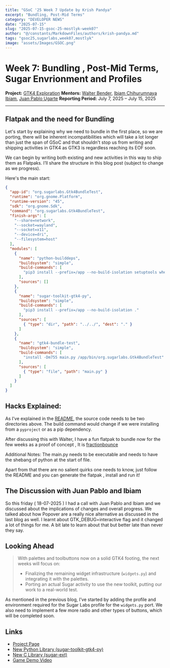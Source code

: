 ```yaml
---
title: "GSoC '25 Week 7 Update by Krish Pandya"
excerpt: "Bundling, Post-Mid Terms"
category: "DEVELOPER NEWS"
date: "2025-07-15"
slug: "2025-07-15-gsoc-25-mostlyk-week07"
author: "@/constants/MarkdownFiles/authors/krish-pandya.md"
tags: "gsoc25,sugarlabs,week07,mostlyk"
image: "assets/Images/GSOC.png"
---
```



# Week 7: Bundling , Post-Mid Terms, Sugar Envrionment and Profiles

**Project:** [GTK4 Exploration](https://summerofcode.withgoogle.com/programs/2025/projects/rsHsYZKy)
**Mentors:** [Walter Bender](https://github.com/walterbender), [Ibiam Chihurumnaya Ibiam](https://github.com/chimosky), [Juan Pablo Ugarte](https://github.com/xjuan)
**Reporting Period:** July 7, 2025 – July 15, 2025

---

## Flatpak and the need for Bundling

Let's start by explaining why we need to bundle in the first place, so we are porting, there will be inherent incompatibilities which will take a lot longer than just the span of GSoC and that shouldn't stop us from writing and shipping activities in GTK4 as GTK3 is regardless reaching its EOF soon.

We can begin by writing both existing and new activities in this way to ship them as Flatpaks. I’ll share the structure in this blog post (subject to change as we progress).

Here's the main start:

```json
{
  "app-id": "org.sugarlabs.Gtk4BundleTest",
  "runtime": "org.gnome.Platform",
  "runtime-version": "45",
  "sdk": "org.gnome.Sdk",
  "command": "org.sugarlabs.Gtk4BundleTest",
  "finish-args": [
    "--share=network",
    "--socket=wayland",
    "--socket=x11",
    "--device=dri",
    "--filesystem=host"
  ],
  "modules": [
    {
      "name": "python-builddeps",
      "buildsystem": "simple",
      "build-commands": [
        "pip3 install --prefix=/app --no-build-isolation setuptools wheel pip"
      ],
      "sources": []
    },
    {
      "name": "sugar-toolkit-gtk4-py",
      "buildsystem": "simple",
      "build-commands": [
        "pip3 install --prefix=/app --no-build-isolation ."
      ],
      "sources": [
        { "type": "dir", "path": "../../", "dest": "." }
      ]
    },
    {
      "name": "gtk4-bundle-test",
      "buildsystem": "simple",
      "build-commands": [
        "install -Dm755 main.py /app/bin/org.sugarlabs.Gtk4BundleTest"
      ],
      "sources": [
        { "type": "file", "path": "main.py" }
      ]
    }
  ]
}
```


## Hacks Explained:

As I’ve explained in the [README](https://github.com/MostlyKIGuess/sugar-toolkit-gtk4-py/tree/main/examples/gtk4_bundle_test), the source code needs to be two directories above. The build command would change if we were installing from a `pyproject` or as a pip dependency.

After discussing this with Walter, I have a fun flatpak to bundle now for the few weeks as a proof of concept , It is [fractionbounce](https://github.com/sugarlabs/fractionbounce/)

Additional Notes: The main.py needs to be executable and needs to have the shebang of python at the start of file.

Apart from that there are no salient quirks one needs to know, just follow the README and you can generate the flatpak , install and run it!


## The Discussion with Juan Pablo and Ibiam

So this friday ( 18-07-2025 ) I had a call with Juan Pablo and Ibiam and we discussed about the implications of changes and overall progress.
We talked about how Popover are a really nice alternative as discussed in the last blog as well.
I learnt about GTK_DEBUG=interactive flag and it changed a lot of things for me. A bit late to learn about that but better late than never they say.


## Looking Ahead

>  With palettes and toolbuttons now on a solid GTK4 footing, the next weeks will focus on:
>  -   Finalizing the remaining widget infrastructure (`widgets.py`) and integrating it with the palettes.
>  -   Porting an actual Sugar activity to use the new toolkit, putting our work to a real-world test.

As mentioned in the previous blog, I’ve started by adding the profile and environment required for the Sugar Labs profile for the `widgets.py` port. We also need to implement a few more radio and other types of buttons, which will be completed soon.

## Links

-   [Project Page](https://summerofcode.withgoogle.com/programs/2025/projects/rsHsYZKy)
-   [New Python Library (sugar-toolkit-gtk4-py)](https://github.com/MostlyKIGuess/sugar-toolkit-gtk4-py)
-   [New C Library (sugar-ext)](https://github.com/sugarlabs/sugar-ext)
-   [Game Demo Video](https://youtu.be/B517C_LTCns)
